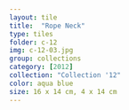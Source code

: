 ```yaml
---
layout: tile
title:  "Rope Neck"
type: tiles
folder: c-12
img: c-12-03.jpg
group: collections
category: [2012]
collection: "Collection '12"
color: aqua blue
size: 16 x 14 cm, 4 x 14 cm
---
```



